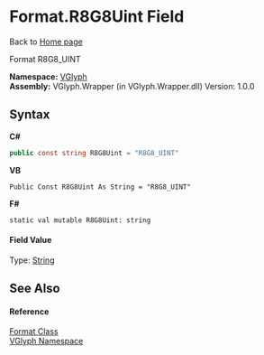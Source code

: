 # Format.R8G8Uint Field
Back to <a href="Home.md">Home page</a> 

Format R8G8_UINT

**Namespace:**&nbsp;<a href="N_VGlyph.md">VGlyph</a><br />**Assembly:**&nbsp;VGlyph.Wrapper (in VGlyph.Wrapper.dll) Version: 1.0.0

## Syntax

**C#**<br />
``` C#
public const string R8G8Uint = "R8G8_UINT"
```

**VB**<br />
``` VB
Public Const R8G8Uint As String = "R8G8_UINT"
```

**F#**<br />
``` F#
static val mutable R8G8Uint: string
```


#### Field Value
Type: <a href="http://msdn2.microsoft.com/en-us/library/s1wwdcbf" target="_blank">String</a>

## See Also


#### Reference
<a href="T_VGlyph_Format.md">Format Class</a><br /><a href="N_VGlyph.md">VGlyph Namespace</a><br />